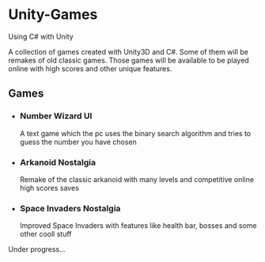 # Unity-Games
Using C# with Unity

A collection of games created with Unity3D and C#. Some of them will be remakes of old classic games. 
Those games will be available to be played online with high scores and other unique features.

<h2>Games</h2>

<ul>
<li><h3>Number Wizard UI</h3> 
<p>A text game which the pc uses the binary search algorithm and tries to guess the number you have chosen</p>
</li>
<li><h3>Arkanoid Nostalgia</h3>
<p>Remake of the classic arkanoid with many levels and competitive online high scores saves</p>
</li>
<li><h3>Space Invaders Nostalgia</h3>
<p>Improved Space Invaders with features like health bar, bosses and some other cooll stuff</p>
</li>
</ul>

Under progress...
